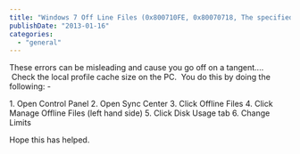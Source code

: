 ```yaml
---
title: "Windows 7 Off Line Files (0x800710FE, 0x80070718, The specified network file name is no longer available)"
publishDate: "2013-01-16"
categories: 
  - "general"
---
```


These errors can be misleading and cause you go off on a tangent....  Check the local profile cache size on the PC.  You do this by doing the following: -

1\. Open Control Panel 2. Open Sync Center 3. Click Offline Files 4. Click Manage Offline Files (left hand side) 5. Click Disk Usage tab 6. Change Limits

Hope this has helped.
